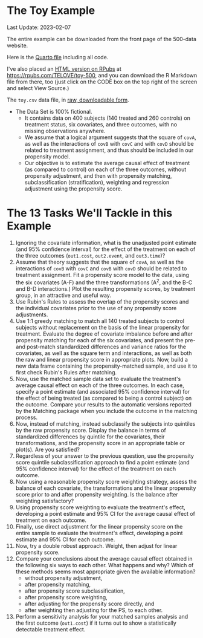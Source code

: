 # The Toy Example 

Last Update: 2023-02-07

The entire example can be downloaded from the front page of the 500-data website.

Here is the [Quarto file](https://github.com/THOMASELOVE/500-data/blob/master/toy/toy_analysis.qmd) including all code.

I've also placed an [HTML version on RPubs](https://rpubs.com/TELOVE/toy-500) at https://rpubs.com/TELOVE/toy-500, and you can download the R Markdown file from there, too (just click on the CODE box on the top right of the screen and select View Source.)

The `toy.csv` data file, in [raw, downloadable form](https://raw.githubusercontent.com/THOMASELOVE/500-data/master/toy/data/toy.csv).

- The Data Set is 100% fictional.
    - It contains data on 400 subjects (140 treated and 260 controls) on treatment status, six covariates, and three outcomes, with no missing observations anywhere.
    - We assume that a logical argument suggests that the square of `covA`, as well as the interactions of `covB` with `covC` and with `covD` should be related to treatment assignment, and thus should be included in our propensity model.
    - Our objective is to estimate the average causal effect of treatment (as compared to control) on each of the three outcomes, without propensity adjustment, and then with propensity matching, subclassification (stratification), weighting and regression adjustment using the propensity score.
    
# The 13 Tasks We'll Tackle in this Example

1.  Ignoring the covariate information, what is the unadjusted point estimate (and 95% confidence interval) for the effect of the     treatment on each of the three outcomes (`out1.cost`, `out2.event`, and `out3.time`)?
2.  Assume that theory suggests that the square of `covA`, as well as the interactions of `covB` with `covC` and `covB` with `covD` should be related to treatment assignment. Fit a propensity score model to the data, using the six covariates (A-F) and the three     transformations (A<sup>2</sup>, and the B-C and B-D interactions.) Plot the resulting propensity scores, by treatment group, in an     attractive and useful way. 
3.  Use Rubin's Rules to assess the overlap of the propensity scores and the individual covariates prior to the use of any propensity score adjustments.
4.  Use 1:1 greedy matching to match all 140 treated subjects to control subjects without replacement on the basis of the linear propensity for treatment. Evaluate the degree of covariate imbalance before and after propensity matching for each of the six covariates, and present the pre- and post-match standardized differences and variance ratios for the covariates, as well as the square term and interactions, as well as both the raw and linear propensity score in appropriate plots. Now, build a new data frame containing the propensity-matched sample, and use it to first check Rubin's Rules after matching.
5.  Now, use the matched sample data set to evaluate the treatment's average causal effect on each of the three outcomes. In each case, specify a point estimate (and associated 95% confidence interval) for the effect of being treated (as compared to being a control     subject) on the outcome. Compare your results to the automatic versions reported by the Matching package when you include the     outcome in the matching process.
6.  Now, instead of matching, instead subclassify the subjects into quintiles by the raw propensity score. Display the balance in terms of standardized differences by quintile for the covariates, their transformations, and the propensity score in an appropriate table or plot(s). Are you satisfied?
7.  Regardless of your answer to the previous question, use the propensity score quintile subclassification approach to find a point estimate (and 95% confidence interval) for the effect of the treatment on each outcome.
8.  Now using a reasonable propensity score weighting strategy, assess the balance of each covariate, the transformations and the linear propensity score prior to and after propensity weighting. Is the balance after weighting satisfactory?
9.  Using propensity score weighting to evaluate the treatment's effect, developing a point estimate and 95% CI for the average causal effect of treatment on each outcome.
10. Finally, use direct adjustment for the linear propensity score on the entire sample to evaluate the treatment's effect, developing a point estimate and 95% CI for each outcome.
11. Now, try a double robust approach. Weight, then adjust for linear propensity score.
12. Compare your conclusions about the average causal effect obtained in the following six ways to each other. What happens and why? Which of these methods seems most appropriate given the available information?
    - without propensity adjustment,
    - after propensity matching,
    - after propensity score subclassification,
    - after propensity score weighting,
    - after adjusting for the propensity score directly, and
    - after weighting then adjusting for the PS, to each other.
13. Perform a sensitivity analysis for your matched samples analysis and the first outcome (`out1.cost`) if it turns out to show a statistically detectable treatment effect.

